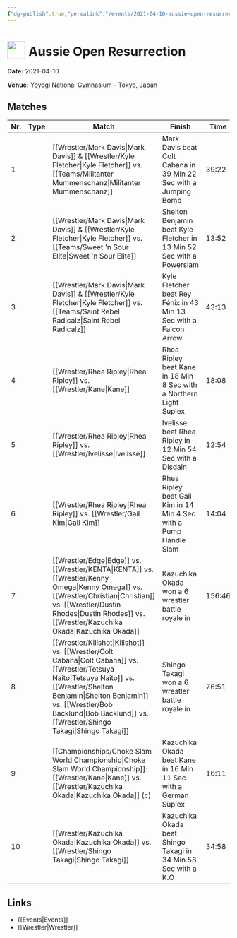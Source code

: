 ```yaml
---
{"dg-publish":true,"permalink":"/events/2021-04-10-aussie-open-resurrection/","title":"Aussie Open Resurrection","noteIcon":"","created":"2025-09-01T21:42:44.741+02:00"}
---
```



# <img src="z_Images/ChokeSlam.png" width="40" style="vertical-align:bottom; margin-right:8px;">**Aussie Open Resurrection**

**Date:** 2021-04-10

**Venue:** Yoyogi National Gymnasium - Tokyo, Japan

## Matches

| Nr. | Type | Match | Finish | Time | Rating | Score |
|-----|------|-------|--------|------|--------|-------|
| 1 |  | [[Wrestler/Mark Davis\|Mark Davis]] & [[Wrestler/Kyle Fletcher\|Kyle Fletcher]] vs. [[Teams/Militanter Mummenschanz\|Militanter Mummenschanz]] | Mark Davis beat Colt Cabana in 39 Min 22 Sec with a Jumping Bomb | 39:22 | ★★★★★ | 100 |
| 2 |  | [[Wrestler/Mark Davis\|Mark Davis]] & [[Wrestler/Kyle Fletcher\|Kyle Fletcher]] vs. [[Teams/Sweet 'n Sour Elite\|Sweet 'n Sour Elite]] | Shelton Benjamin beat Kyle Fletcher in 13 Min 52 Sec with a Powerslam | 13:52 | ★★★1/2 | 78 |
| 3 |  | [[Wrestler/Mark Davis\|Mark Davis]] & [[Wrestler/Kyle Fletcher\|Kyle Fletcher]] vs. [[Teams/Saint Rebel Radicalz\|Saint Rebel Radicalz]] | Kyle Fletcher beat Rey Fénix in 43 Min 13 Sec with a Falcon Arrow | 43:13 | ★★★★★ | 100 |
| 4 |  | [[Wrestler/Rhea Ripley\|Rhea Ripley]] vs. [[Wrestler/Kane\|Kane]] | Rhea Ripley beat Kane in 18 Min 8 Sec with a Northern Light Suplex | 18:08 | ★★★★ | 84 |
| 5 |  | [[Wrestler/Rhea Ripley\|Rhea Ripley]] vs. [[Wrestler/Ivelisse\|Ivelisse]] | Ivelisse beat Rhea Ripley in 12 Min 54 Sec with a Disdain | 12:54 | ★★★★ | 86 |
| 6 |  | [[Wrestler/Rhea Ripley\|Rhea Ripley]] vs. [[Wrestler/Gail Kim\|Gail Kim]] | Rhea Ripley beat Gail Kim in 14 Min 4 Sec with a Pump Handle Slam | 14:04 | ★★★3/4 | 80 |
| 7 |  | [[Wrestler/Edge\|Edge]] vs. [[Wrestler/KENTA\|KENTA]] vs. [[Wrestler/Kenny Omega\|Kenny Omega]] vs. [[Wrestler/Christian\|Christian]] vs. [[Wrestler/Dustin Rhodes\|Dustin Rhodes]] vs. [[Wrestler/Kazuchika Okada\|Kazuchika Okada]] | Kazuchika Okada won a 6 wrestler battle royale in | 156:46 | ★★★★★ | 100 |
| 8 |  | [[Wrestler/Killshot\|Killshot]] vs. [[Wrestler/Colt Cabana\|Colt Cabana]] vs. [[Wrestler/Tetsuya Naito\|Tetsuya Naito]] vs. [[Wrestler/Shelton Benjamin\|Shelton Benjamin]] vs. [[Wrestler/Bob Backlund\|Bob Backlund]] vs. [[Wrestler/Shingo Takagi\|Shingo Takagi]] | Shingo Takagi won a 6 wrestler battle royale in | 76:51 | ★★★★★ | 100 |
| 9 |  | [[Championships/Choke Slam World Championship\|Choke Slam World Championship]]: [[Wrestler/Kane\|Kane]] vs. [[Wrestler/Kazuchika Okada\|Kazuchika Okada]] (c) | Kazuchika Okada beat Kane in 16 Min 11 Sec with a German Suplex | 16:11 | ★★★3/4 | 82 |
| 10 |  | [[Wrestler/Kazuchika Okada\|Kazuchika Okada]] vs. [[Wrestler/Shingo Takagi\|Shingo Takagi]] | Kazuchika Okada beat Shingo Takagi in 34 Min 58 Sec with a K.O | 34:58 | ★★★★★ | 100 |

## Links
- [[Events\|Events]]
- [[Wrestler\|Wrestler]]
